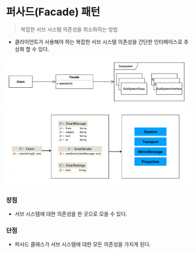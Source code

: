 # 퍼사드(Facade) 패턴
> 복잡한 서브 시스템 의존성을 최소화하는 방법

- 클라이언트가 사용해야 하는 복잡한 서브 시스템 의존성을 간단한 인터페이스로 추상화 할 수 있다.

![pacade](./img/pacade_diagram.png)
![pacade_class](./img/pacade_class.png)

### 장점
- 서브 시스템에 대한 의존성을 한 곳으로 모을 수 있다.

### 단점
- 퍼사드 클래스가 서브 시스템에 대한 모든 의존성을 가지게 된다.
